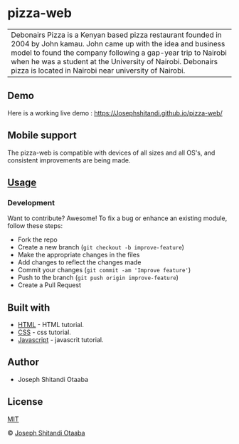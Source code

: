 # pizza-web

<table>
<tr>
<td>
 Debonairs Pizza is a Kenyan based pizza restaurant founded in 2004 by John kamau. John came up with the idea and business model to found the company following a gap-year trip to Nairobi when he was a student at the University of Nairobi. Debonairs pizza is located in Nairobi near university of Nairobi.
</td>
</tr>
</table>

## Demo
Here is a working live demo :  https://Josephshitandi.github.io/pizza-web/

## Mobile support
The pizza-web is compatible with devices of all sizes and all OS's, and consistent improvements are being made.

## [Usage](https://Josephshitandi.github.io/pizza-web/)
### Development

Want to contribute? Awesome!
To fix a bug or enhance an existing module, follow these steps:
- Fork the repo
- Create a new branch (`git checkout -b improve-feature`)
- Make the appropriate changes in the files
- Add changes to reflect the changes made
- Commit your changes (`git commit -am 'Improve feature'`)
- Push to the branch (`git push origin improve-feature`)
- Create a Pull Request

## Built with

- [HTML](https://www.w3schools.com/html/) - HTML tutorial.
- [CSS](https://www.w3schools.com/css/) - css tutorial.
- [Javascript](https://www.w3schools.com/js/) - javascrit tutorial.

## Author
- Joseph Shitandi Otaaba

## License 
[MIT](https://github.com/Josephshitandi/pizza-web/blob/master/LICENSE.md)

 © [Joseph Shitandi Otaaba](https://github.com/Josephshitandi)